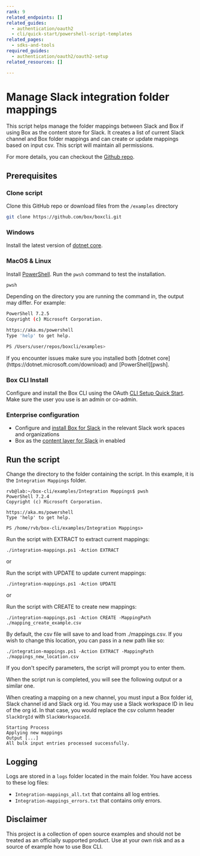 ```yaml
---
rank: 9
related_endpoints: []
related_guides:
  - authentication/oauth2
  - cli/quick-start/powershell-script-templates
related_pages:
  - sdks-and-tools
required_guides:
  - authentication/oauth2/oauth2-setup
related_resources: []

---
```

# Manage Slack integration folder mappings

This script helps manage the folder mappings between Slack and Box if using Box
as the content store for Slack. It creates a list of current Slack channel and
Box folder mappings and can create or update mappings based on input csv. This
script will maintain all permissions.

For more details, you can checkout the [Github repo][1].

## Prerequisites

### Clone script

Clone this GitHub repo or download files from the `/examples` directory

```bash
git clone https://github.com/box/boxcli.git
```

### Windows

Install the latest version of [dotnet core](https://dotnet.microsoft.com/download).

### MacOS & Linux

Install [PowerShell][pwsh]. Run the `pwsh` command to test the installation.

```bash
pwsh
```

Depending on the directory you are
running the command in, the output may differ.
For example:

```bash
PowerShell 7.2.5
Copyright (c) Microsoft Corporation.

https://aka.ms/powershell
Type 'help' to get help.

PS /Users/user/repos/boxcli/examples>
```

<message>
If you encounter issues make sure you installed both
[dotnet core](https://dotnet.microsoft.com/download) and
[PowerShell][pwsh].
</message>

### Box CLI Install

Configure and install the Box CLI using the OAuth [CLI Setup Quick Start][oauth-guide]. Make sure the user you use is an admin or co-admin.

### Enterprise configuration

* Configure and [install Box for Slack][install-slack] in the relevant Slack work spaces and organizations
* Box as the [content layer for Slack][content-layer] in enabled

## Run the script

Change the directory to the folder containing the script. In this example, it is the `Integration Mappings` folder.

```pwsh
rvb@lab:~/box-cli/examples/Integration Mappings$ pwsh
PowerShell 7.2.4
Copyright (c) Microsoft Corporation.

https://aka.ms/powershell
Type 'help' to get help.

PS /home/rvb/box-cli/examples/Integration Mappings>
```

Run the script with EXTRACT to extract current mappings:

```pwsh
./integration-mappings.ps1 -Action EXTRACT
```

or

Run the script with UPDATE to update current mappings:

```pwsh
./integration-mappings.ps1 -Action UPDATE
```

or

Run the script with CREATE to create new mappings:

```pwsh
./integration-mappings.ps1 -Action CREATE -MappingPath ./mapping_create_example.csv
```

By default, the csv file will save to and load from ./mappings.csv. If you wish to change this location, you can pass in a new path like so:

```pwsh
./integration-mappings.ps1 -Action EXTRACT -MappingPath ./mappings_new_location.csv
```

If you don't specify parameters, the script will prompt you to enter them.

When the script run is completed, you will see the following
output or a similar one.

When creating a mapping on a new channel, you must input a Box folder id, Slack channel id and Slack org id. You may use a Slack workspace ID in lieu of the org id. In that case, you would replace the csv column header `SlackOrgId` with `SlackWorkspaceId`.

```pwsh
Starting Process
Applying new mappings
Output [...]
All bulk input entries processed successfully.
```

## Logging

Logs are stored in a `logs` folder located in the main folder. You have access to these log files:

* `Integration-mappings_all.txt` that contains all log entries.
* `Integration-mappings_errors.txt` that contains only errors.

## Disclaimer

This project is a collection of open source examples and should not be treated as an officially supported product. Use at your own risk and as a source of example how to use Box CLI.

[pwsh]: https://docs.microsoft.com/en-us/powershell/scripting/install/installing-powershell?view=powershell-7.2
[oauth-guide]: https://developer.box.com/guides/cli/quick-start/
[install-slack]: https://support.box.com/hc/en-us/articles/360044195313-Installing-and-Using-the-Box-for-Slack-Integration
[content-layer]: https://support.box.com/hc/en-us/articles/4415585987859-Box-as-the-Content-Layer-for-Slack
[1]: https://github.com/box/boxcli/tree/main/examples/Integration%20Mappings